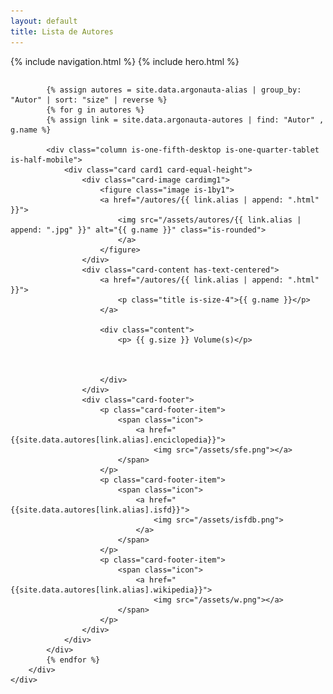 ```yaml
---
layout: default
title: Lista de Autores
---
```

{% include navigation.html %}
{% include hero.html %}

<!-- cria cartões de autores distribuido por numero de volumes -->

<section class="section is-small">
    <div class="container box">
        <div class="columns is-multiline is-centered is-mobile">


            {% assign autores = site.data.argonauta-alias | group_by: "Autor" | sort: "size" | reverse %}
            {% for g in autores %}
            {% assign link = site.data.argonauta-autores | find: "Autor" , g.name %}

            <div class="column is-one-fifth-desktop is-one-quarter-tablet is-half-mobile">
                <div class="card card1 card-equal-height">
                    <div class="card-image cardimg1">
                        <figure class="image is-1by1">
                        <a href="/autores/{{ link.alias | append: ".html" }}">
                            <img src="/assets/autores/{{ link.alias | append: ".jpg" }}" alt="{{ g.name }}" class="is-rounded">
                            </a>
                        </figure>
                    </div>
                    <div class="card-content has-text-centered">
                        <a href="/autores/{{ link.alias | append: ".html" }}">
                            <p class="title is-size-4">{{ g.name }}</p>
                        </a>

                        <div class="content">
                            <p> {{ g.size }} Volume(s)</p>



                        </div>
                    </div>
                    <div class="card-footer">
                        <p class="card-footer-item">
                            <span class="icon">
                                <a href="{{site.data.autores[link.alias].enciclopedia}}">
                                    <img src="/assets/sfe.png"></a>
                            </span>
                        </p>
                        <p class="card-footer-item">
                            <span class="icon">
                                <a href="{{site.data.autores[link.alias].isfd}}">
                                    <img src="/assets/isfdb.png">
                                </a>
                            </span>
                        </p>
                        <p class="card-footer-item">
                            <span class="icon">
                                <a href="{{site.data.autores[link.alias].wikipedia}}">
                                    <img src="/assets/w.png"></a>
                            </span>
                        </p>
                    </div>
                </div>
            </div>
            {% endfor %}
        </div>
    </div>
</section>